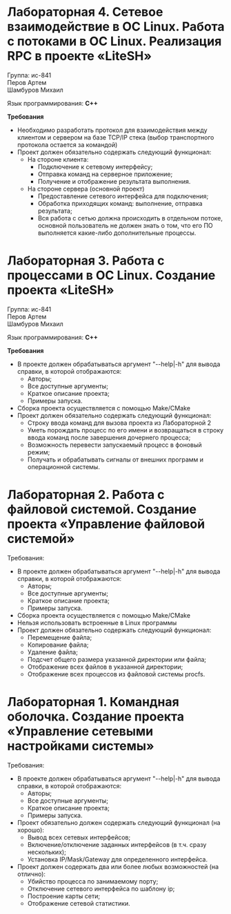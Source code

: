 # Лабораторная 4. Сетевое взаимодействие в ОС Linux. Работа с потоками в ОС Linux. Реализация RPC в проекте «LiteSH»

Группа: ис-841 <br>
Перов Артем<br>
Шамбуров Михаил

Язык программирования: **С++**<br>

**Требования**
* Необходимо разработать протокол для взаимодействия между клиентом и сервером на базе TCP/IP стека (выбор транспортного протокола остается за командой)
* Проект должен обязательно содержать следующий функционал:
  * На стороне клиента:
    * Подключение к сетевому интерфейсу;
    * Отправка команд на серверное приложение;
    * Получение и отображение результата выполнения.
  * На стороне сервера (основной проект)
    * Предоставление сетевого интерфейса для подключения;
    * Обработка приходящих команд: выполнение, отправка результата;
    * Вся работа с сетью должна происходить в отдельном потоке, основной пользователь не должен знать о том, что его ПО выполняется какие-либо дополнительные процессы.

# Лабораторная 3.  Работа с процессами в ОС Linux. Создание проекта «LiteSH»

Группа: ис-841 <br>
Перов Артем<br>
Шамбуров Михаил


Язык программирования: **С++**<br>

**Требования**
* В проекте должен обрабатываться аргумент "--help|-h" для вывода справки, в которой отображаются:
  * Авторы;
  * Все доступные аргументы;
  * Краткое описание проекта;
  * Примеры запуска.
* Сборка проекта осуществляется с помощью Make/CMake
* Проект должен обязательно содержать следующий функционал:
  * Строку ввода команд для вызова проекта из Лабораторной 2
  * Уметь порождать процесс по его имени и возвращаться в строку ввода команд после завершения дочернего процесса;
  * Возможность перевести запускаемый процесс в фоновый режим;
  * Получать и обрабатывать сигналы от внешних программ и операционной системы.

# Лабораторная 2. Работа с файловой системой. Создание проекта «Управление файловой системой»

Требования:
  - В проекте должен обрабатываться аргумент "--help|-h" для вывода справки, в которой отображаются:
    - Авторы;
    - Все доступные аргументы;
    - Краткое описание проекта;
    - Примеры запуска.
  - Сборка проекта осуществляется с помощью Make/CMake
  - Нельзя использовать встроенные в Linux программы
  - Проект должен обязательно содержать следующий функционал:
    - Перемещение файла;
    - Копирование файла;
    - Удаление файла;
    - Подсчет общего размера указанной директории или файла;
    - Отображение всех файлов в указанной директории;
    - Отображение всех процессов из файловой системы procfs.
    
    
# Лабораторная 1. Командная оболочка. Создание проекта «Управление сетевыми настройками системы»

Требования:
  - В проекте должен обрабатываться аргумент "--help|-h" для вывода справки, в которой отображаются:
    - Авторы;
    - Все доступные аргументы;
    - Краткое описание проекта;
    - Примеры запуска.
  - Проект обязательно должен содержать следующий функционал (на хорошо):
    - Вывод всех сетевых интерфейсов;
    - Включение/отключение заданных интерфейсов (в т.ч. сразу нескольких);
    - Установка IP/Mask/Gateway для определенного интерфейса.
  - Проект должен содержать два или более любых возможностей (на отлично):
    - Убийство процесса по занимаемому порту;
    - Отключение сетевого интерфейса по шаблону ip;
    - Построение карты сети;
    - Отображение сетевой статистики.
